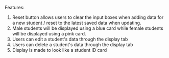 Features:
1. Reset button allows users to clear the input boxes when adding data for a new student / reset to the latest saved data when updating.
2. Male students will be displayed using a blue card while female students will be displayed using a pink card.
3. Users can edit a student's data through the display tab
4. Users can delete a student's data through the display tab
5. Display is made to look like a student ID card
